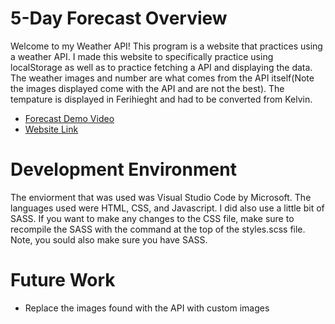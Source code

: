 # 5-Day Forecast Overview
Welcome to my Weather API!  This program is a website that practices using a weather API. I made this website to specifically practice using localStorage as well as to practice fetching a API and displaying the data. The weather images and number are what comes from the API itself(Note the images displayed come with the API and are not the best).  The tempature is displayed in Ferihieght and had to be converted from Kelvin. 

* [Forecast Demo Video](http://youtube.link.goes.here)
* [Website Link](https://mdowns1999.github.io/weatherAPI/)

# Development Environment

The enviorment that was used was Visual Studio Code by Microsoft.  The languages used were HTML, CSS, and Javascript.  I did also use a little bit of SASS.  If you want to make any changes to the CSS file, make sure to recompile the SASS with the command at the top of the styles.scss file.  Note, you sould also make sure you have SASS.

# Future Work
* Replace the images found with the API with custom images
